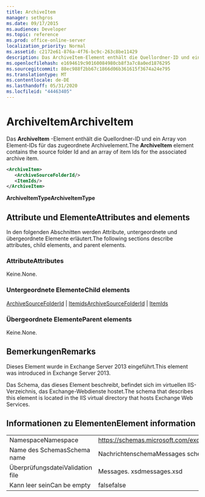```yaml
---
title: ArchiveItem
manager: sethgros
ms.date: 09/17/2015
ms.audience: Developer
ms.topic: reference
ms.prod: office-online-server
localization_priority: Normal
ms.assetid: c2172e61-876a-4f76-bc9c-263c8be11429
description: Das ArchiveItem-Element enthält die Quellordner-ID und ein Array von Element-IDs für das zugeordnete Archivelement.
ms.openlocfilehash: e1694619c90160084980cb8f3a7c8a0ed1876295
ms.sourcegitcommit: 88ec988f2bb67c1866d06b361615f3674a24e795
ms.translationtype: MT
ms.contentlocale: de-DE
ms.lasthandoff: 05/31/2020
ms.locfileid: "44463405"
---
```

# <a name="archiveitem"></a><span data-ttu-id="8e483-103">ArchiveItem</span><span class="sxs-lookup"><span data-stu-id="8e483-103">ArchiveItem</span></span>

<span data-ttu-id="8e483-104">Das **ArchiveItem** -Element enthält die Quellordner-ID und ein Array von Element-IDs für das zugeordnete Archivelement.</span><span class="sxs-lookup"><span data-stu-id="8e483-104">The **ArchiveItem** element contains the source folder Id and an array of item Ids for the associated archive item.</span></span> 
  
```XML
<ArchiveItem>
   <ArchiveSourceFolderId/>
   <ItemIds/>
</ArchiveItem>
```

 <span data-ttu-id="8e483-105">**ArchiveItemType**</span><span class="sxs-lookup"><span data-stu-id="8e483-105">**ArchiveItemType**</span></span>
## <a name="attributes-and-elements"></a><span data-ttu-id="8e483-106">Attribute und Elemente</span><span class="sxs-lookup"><span data-stu-id="8e483-106">Attributes and elements</span></span>

<span data-ttu-id="8e483-107">In den folgenden Abschnitten werden Attribute, untergeordnete und übergeordnete Elemente erläutert.</span><span class="sxs-lookup"><span data-stu-id="8e483-107">The following sections describe attributes, child elements, and parent elements.</span></span>
  
### <a name="attributes"></a><span data-ttu-id="8e483-108">Attribute</span><span class="sxs-lookup"><span data-stu-id="8e483-108">Attributes</span></span>

<span data-ttu-id="8e483-109">Keine.</span><span class="sxs-lookup"><span data-stu-id="8e483-109">None.</span></span>
  
### <a name="child-elements"></a><span data-ttu-id="8e483-110">Untergeordnete Elemente</span><span class="sxs-lookup"><span data-stu-id="8e483-110">Child elements</span></span>

<span data-ttu-id="8e483-111">[ArchiveSourceFolderId](archivesourcefolderid.md)  |  [Itemids](itemids.md)</span><span class="sxs-lookup"><span data-stu-id="8e483-111">[ArchiveSourceFolderId](archivesourcefolderid.md) | [ItemIds](itemids.md)</span></span>
  
### <a name="parent-elements"></a><span data-ttu-id="8e483-112">Übergeordnete Elemente</span><span class="sxs-lookup"><span data-stu-id="8e483-112">Parent elements</span></span>

<span data-ttu-id="8e483-113">Keine.</span><span class="sxs-lookup"><span data-stu-id="8e483-113">None.</span></span>
  
## <a name="remarks"></a><span data-ttu-id="8e483-114">Bemerkungen</span><span class="sxs-lookup"><span data-stu-id="8e483-114">Remarks</span></span>

<span data-ttu-id="8e483-115">Dieses Element wurde in Exchange Server 2013 eingeführt.</span><span class="sxs-lookup"><span data-stu-id="8e483-115">This element was introduced in Exchange Server 2013.</span></span>
  
<span data-ttu-id="8e483-116">Das Schema, das dieses Element beschreibt, befindet sich im virtuellen IIS-Verzeichnis, das Exchange-Webdienste hostet.</span><span class="sxs-lookup"><span data-stu-id="8e483-116">The schema that describes this element is located in the IIS virtual directory that hosts Exchange Web Services.</span></span>
  
## <a name="element-information"></a><span data-ttu-id="8e483-117">Informationen zu Elementen</span><span class="sxs-lookup"><span data-stu-id="8e483-117">Element information</span></span>

|||
|:-----|:-----|
|<span data-ttu-id="8e483-118">Namespace</span><span class="sxs-lookup"><span data-stu-id="8e483-118">Namespace</span></span>  <br/> |https://schemas.microsoft.com/exchange/services/2006/messages  <br/> |
|<span data-ttu-id="8e483-119">Name des Schemas</span><span class="sxs-lookup"><span data-stu-id="8e483-119">Schema name</span></span>  <br/> |<span data-ttu-id="8e483-120">Nachrichtenschema</span><span class="sxs-lookup"><span data-stu-id="8e483-120">Messages schema</span></span>  <br/> |
|<span data-ttu-id="8e483-121">Überprüfungsdatei</span><span class="sxs-lookup"><span data-stu-id="8e483-121">Validation file</span></span>  <br/> |<span data-ttu-id="8e483-122">Messages. xsd</span><span class="sxs-lookup"><span data-stu-id="8e483-122">messages.xsd</span></span>  <br/> |
|<span data-ttu-id="8e483-123">Kann leer sein</span><span class="sxs-lookup"><span data-stu-id="8e483-123">Can be empty</span></span>  <br/> |<span data-ttu-id="8e483-124">false</span><span class="sxs-lookup"><span data-stu-id="8e483-124">false</span></span>  <br/> |
   

